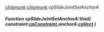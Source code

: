 _[chipmunk](../../modules/chipmunk/chipmunk-module.md):[chipmunk](../../modules/chipmunk/chipmunk-module.md).cpSlideJointSetAnchorA_
##### Function cpSlideJointSetAnchorA:Void( constraint:[cpConstraint](../../modules/chipmunk/chipmunk-cpconstraint.md),anchorA:[cpVect](../../modules/chipmunk/chipmunk-cpvect.md) )
